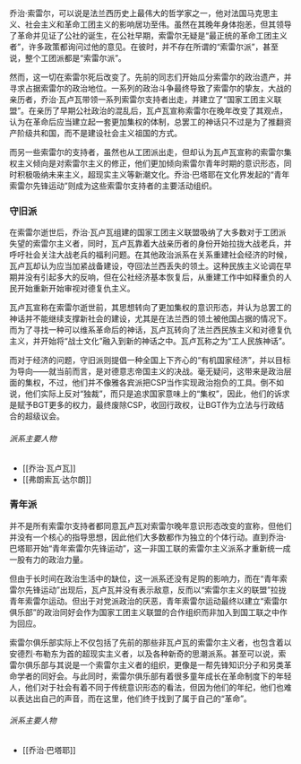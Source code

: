 乔治·索雷尔，可以说是法兰西历史上最伟大的哲学家之一，他对法国马克思主义、社会主义和革命工团主义的影响居功至伟。虽然在其晚年身体抱恙，但其领导了革命并见证了公社的诞生，在公社早期，索雷尔无疑是“最正统的革命工团主义者”，许多政策都询问过他的意见。在彼时，并不存在所谓的“索雷尔派”，甚至说，整个工团派都是“索雷尔派”。

然而，这一切在索雷尔死后改变了。先前的同志们开始瓜分索雷尔的政治遗产，并寻求占据索雷尔的政治地位。一系列的政治斗争最终导致了索雷尔的挚友，大战的亲历者，乔治·瓦卢瓦带领一系列索雷尔支持者出走，并建立了“国家工团主义联盟”。在亲历了早期公社政治的混乱后，瓦卢瓦宣称索雷尔在晚年改变了其观点，认为在革命后应当建立起一套更加集权的体制，总罢工的神话只不过是为了推翻资产阶级共和国，而不是建设社会主义祖国的方式。

而另一些索雷尔的支持者，虽然也从工团派出走，但却认为瓦卢瓦宣称的索雷尔集权主义倾向是对索雷尔主义的修正，他们更加倾向索雷尔青年时期的意识形态，同时积极吸纳未来主义，超现实主义等新潮文化。乔治·巴塔耶在文化界发起的“青年索雷尔先锋运动”则成为这些索雷尔支持者的主要活动组织。

### 守旧派
在索雷尔逝世后，乔治·瓦卢瓦组建的国家工团主义联盟吸纳了大多数对于工团派失望的索雷尔主义者，同时，瓦卢瓦靠着大战亲历者的身份开始拉拢大战老兵，并呼吁社会关注大战老兵的福利问题。在其他政治派系在关系重建社会经济的时候，瓦卢瓦却认为应当加紧战备建设，夺回法兰西丢失的领土。这种民族主义论调在早期并没有引起多大的反响，但在公社经济基本恢复后，从重建工作中如释重负的人民开始重新开始审视对德复仇主义。

瓦卢瓦宣称在索雷尔逝世前，其思想转向了更加集权的意识形态，并认为总罢工的神话并不能继续支撑新社会的建设，尤其是在法兰西的领土被他国占据的情况下。而为了寻找一种可以维系革命后的神话，瓦卢瓦转向了法兰西民族主义和对德复仇主义，并开始将“战士文化”融入到新的神话之中。瓦卢瓦称之为“工人民族神话”。

而对于经济的问题，守旧派则提倡一种全国上下齐心的“有机国家经济”，并以目标为导向——就当前而言，是对德意志帝国主义的决战。毫无疑问，这带来是政治层面的集权，不过，他们并不像雅各宾派把CSP当作实现政治抱负的工具。倒不如说，他们实际上反对“独裁”，而只是追求国家意味上的“集权”，因此，他们的诉求是赋予BGT更多的权力，最终废除CSP，收回行政权，让BGT作为立法与行政结合的超级议会。

###### 派系主要人物
* [[乔治·瓦卢瓦]]
* [[弗朗索瓦·达尔朗]]

### 青年派
并不是所有索雷尔支持者都同意瓦卢瓦对索雷尔晚年意识形态改变的宣称，但他们并没有一个核心的指导思想，因此他们大多数都作为独立的个体行动。直到乔治·巴塔耶开始“青年索雷尔先锋运动”，这一非国工联的索雷尔主义派系才重新统一成一股有力的政治力量。

但由于长时间在政治生活中的缺位，这一派系还没有足购的影响力，而在“青年索雷尔先锋运动”出现后，瓦卢瓦并没有表示敌意，反而以“索雷尔主义的联盟”拉拢青年索雷尔运动。但出于对党派政治的厌恶，青年索雷尔运动最终以建立“索雷尔俱乐部”的政治同好会作为国家工团主义联盟的合作组织而非加入到国工联之中作为回应。

索雷尔俱乐部实际上不仅包括了先前的那些非瓦卢瓦的索雷尔主义者，也包含着以安德烈·布勒东为首的超现实主义者，以及各种新奇的思潮派系。甚至可以说，索雷尔俱乐部与其说是一个索雷尔主义者的组织，更像是一帮先锋知识分子和另类革命学者的同好会。与此同时，索雷尔俱乐部有着很多童年成长在革命制度下的年轻人，他们对于社会有着不同于传统意识形态的看法，但因为他们的年纪，他们也难以表达出自己的声音，而在这里，他们终于找到了属于自己的“革命”。

###### 派系主要人物
* [[乔治·巴塔耶]]